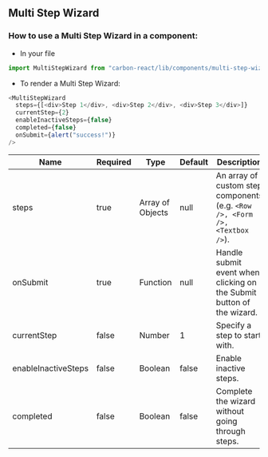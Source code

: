 ## Multi Step Wizard

### How to use a Multi Step Wizard in a component:

- In your file

```javascript
import MultiStepWizard from "carbon-react/lib/components/multi-step-wizard";
```

- To render a Multi Step Wizard:

```javascript
<MultiStepWizard
  steps={[<div>Step 1</div>, <div>Step 2</div>, <div>Step 3</div>]}
  currentStep={2}
  enableInactiveSteps={false}
  completed={false}
  onSubmit={alert("success!")}
/>
```

| Name                | Required | Type             | Default | Description                                                                 |
| ------------------- | -------- | ---------------- | ------- | --------------------------------------------------------------------------- |
| steps               | true     | Array of Objects | null    | An array of custom step components (e.g. `<Row />, <Form />, <Textbox />`). |
| onSubmit            | true     | Function         | null    | Handle submit event when clicking on the Submit button of the wizard.       |
| currentStep         | false    | Number           | 1       | Specify a step to start with.                                               |
| enableInactiveSteps | false    | Boolean          | false   | Enable inactive steps.                                                      |
| completed           | false    | Boolean          | false   | Complete the wizard without going through steps.                            |
